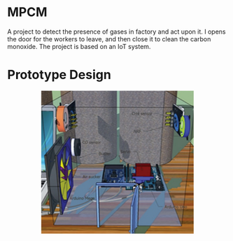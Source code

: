 # MPCM
A project to detect the presence of gases in factory and act upon it. I opens the door for the workers to leave, and then close it to clean the carbon monoxide. The project is based on an IoT system.

# Prototype Design
<p align="center">
  <img src="https://github.com/ahmedheakl/Monitoring-and-Purifying-Carbon-Monoxide---MPCM/blob/master/design%205.png" width="350" title="hover text">
</p>


